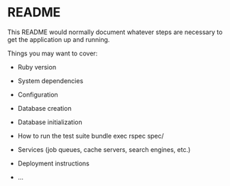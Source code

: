 # README

This README would normally document whatever steps are necessary to get the
application up and running.

Things you may want to cover:

* Ruby version

* System dependencies

* Configuration

* Database creation

* Database initialization

* How to run the test suite
  bundle exec rspec spec/

* Services (job queues, cache servers, search engines, etc.)

* Deployment instructions

* ...

